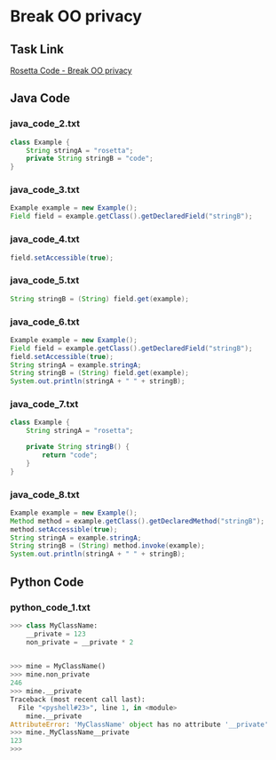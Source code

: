 # Break OO privacy

## Task Link
[Rosetta Code - Break OO privacy](https://rosettacode.org/wiki/Break_OO_privacy)

## Java Code
### java_code_2.txt
```java
class Example {
    String stringA = "rosetta";
    private String stringB = "code";
}

```

### java_code_3.txt
```java
Example example = new Example();
Field field = example.getClass().getDeclaredField("stringB");

```

### java_code_4.txt
```java
field.setAccessible(true);

```

### java_code_5.txt
```java
String stringB = (String) field.get(example);

```

### java_code_6.txt
```java
Example example = new Example();
Field field = example.getClass().getDeclaredField("stringB");
field.setAccessible(true);
String stringA = example.stringA;
String stringB = (String) field.get(example);
System.out.println(stringA + " " + stringB);

```

### java_code_7.txt
```java
class Example {
    String stringA = "rosetta";

    private String stringB() {
        return "code";
    }
}

```

### java_code_8.txt
```java
Example example = new Example();
Method method = example.getClass().getDeclaredMethod("stringB");
method.setAccessible(true);
String stringA = example.stringA;
String stringB = (String) method.invoke(example);
System.out.println(stringA + " " + stringB);

```

## Python Code
### python_code_1.txt
```python
>>> class MyClassName:
	__private = 123
	non_private = __private * 2

	
>>> mine = MyClassName()
>>> mine.non_private
246
>>> mine.__private
Traceback (most recent call last):
  File "<pyshell#23>", line 1, in <module>
    mine.__private
AttributeError: 'MyClassName' object has no attribute '__private'
>>> mine._MyClassName__private
123
>>>

```

